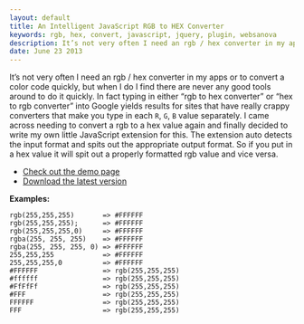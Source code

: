```yaml
---
layout: default
title: An Intelligent JavaScript RGB to HEX Converter
keywords: rgb, hex, convert, javascript, jquery, plugin, websanova
description: It’s not very often I need an rgb / hex converter in my apps or to convert a color code quickly, but when I do I find there are never any good tools around to do it quickly.
date: June 23 2013
---
```


It’s not very often I need an rgb / hex converter in my apps or to convert a color code quickly, but when I do I find there are never any good tools around to do it quickly. In fact typing in either “rgb to hex converter” or “hex to rgb converter” into Google yields results for sites that have really crappy converters that make you type in each `R`, `G`, `B` value separately. I came across needing to convert a rgb to a hex value again and finally decided to write my own little JavaScript extension for this. The extension auto detects the input format and spits out the appropriate output format. So if you put in a hex value it will spit out a properly formatted rgb value and vice versa.

* [Check out the demo page](http://rgbhex.websanova.com/)
* [Download the latest version](https://github.com/websanova/rgbHex)

**Examples:**

~~~
rgb(255,255,255)       => #FFFFFF
rgb(255,255,255);      => #FFFFFF
rgb(255,255,255,0)     => #FFFFFF
rgba(255, 255, 255)    => #FFFFFF
rgba(255, 255, 255, 0) => #FFFFFF
255,255,255            => #FFFFFF
255,255,255,0          => #FFFFFF
#FFFFFF                => rgb(255,255,255)
#ffffff                => rgb(255,255,255)
#FfFfFf                => rgb(255,255,255)
#FFF                   => rgb(255,255,255)
FFFFFF                 => rgb(255,255,255)
FFF                    => rgb(255,255,255)
~~~